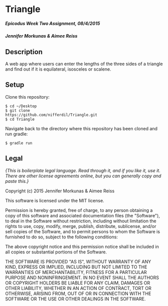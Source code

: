 # Triangle

##### Epicodus Week Two Assignment, 08/4/2015

##### Jennifer Morkunas & Aimee Reiss

## Description
A web app where users can enter the lengths of the three sides of a triangle and find out if it is equilateral, isosceles or scalene.

## Setup

Clone this repository:
```
$ cd ~/Desktop
$ git clone
https://github.com/nifferdil/Triangle.git
$ cd Triangle
```

Navigate back to the directory where this repository has been cloned and run gradle:
```
$ gradle run
```

## Legal

*{This is boilerplate legal language. Read through it, and if you like it, use it. There are other license agreements online, but you can generally copy and paste this.}*

Copyright (c) 2015 Jennifer Morkunas & Aimee Reiss

This software is licensed under the MIT license.

Permission is hereby granted, free of charge, to any person obtaining a copy
of this software and associated documentation files (the "Software"), to deal
in the Software without restriction, including without limitation the rights
to use, copy, modify, merge, publish, distribute, sublicense, and/or sell
copies of the Software, and to permit persons to whom the Software is
furnished to do so, subject to the following conditions:

The above copyright notice and this permission notice shall be included in
all copies or substantial portions of the Software.

THE SOFTWARE IS PROVIDED "AS IS", WITHOUT WARRANTY OF ANY KIND, EXPRESS OR
IMPLIED, INCLUDING BUT NOT LIMITED TO THE WARRANTIES OF MERCHANTABILITY,
FITNESS FOR A PARTICULAR PURPOSE AND NONINFRINGEMENT. IN NO EVENT SHALL THE
AUTHORS OR COPYRIGHT HOLDERS BE LIABLE FOR ANY CLAIM, DAMAGES OR OTHER
LIABILITY, WHETHER IN AN ACTION OF CONTRACT, TORT OR OTHERWISE, ARISING FROM,
OUT OF OR IN CONNECTION WITH THE SOFTWARE OR THE USE OR OTHER DEALINGS IN
THE SOFTWARE.
